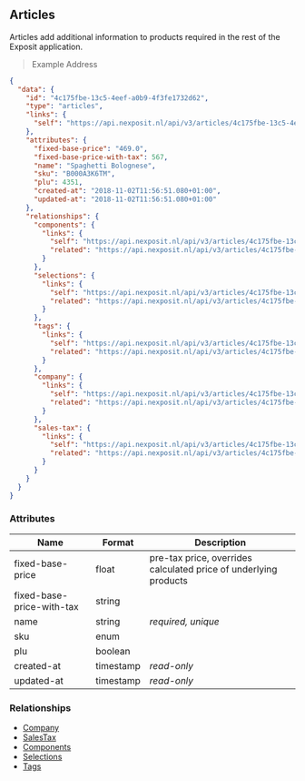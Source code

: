 ## Articles

Articles add additional information to products required in the rest of the Exposit application.

> Example Address

```json
{
  "data": {
    "id": "4c175fbe-13c5-4eef-a0b9-4f3fe1732d62",
    "type": "articles",
    "links": {
      "self": "https://api.nexposit.nl/api/v3/articles/4c175fbe-13c5-4eef-a0b9-4f3fe1732d62"
    },
    "attributes": {
      "fixed-base-price": "469.0",
      "fixed-base-price-with-tax": 567,
      "name": "Spaghetti Bolognese",
      "sku": "B000A3K6TM",
      "plu": 4351,
      "created-at": "2018-11-02T11:56:51.080+01:00",
      "updated-at": "2018-11-02T11:56:51.080+01:00"
    },
    "relationships": {
      "components": {
        "links": {
          "self": "https://api.nexposit.nl/api/v3/articles/4c175fbe-13c5-4eef-a0b9-4f3fe1732d62/relationships/components",
          "related": "https://api.nexposit.nl/api/v3/articles/4c175fbe-13c5-4eef-a0b9-4f3fe1732d62/components"
        }
      },
      "selections": {
        "links": {
          "self": "https://api.nexposit.nl/api/v3/articles/4c175fbe-13c5-4eef-a0b9-4f3fe1732d62/relationships/selections",
          "related": "https://api.nexposit.nl/api/v3/articles/4c175fbe-13c5-4eef-a0b9-4f3fe1732d62/selections"
        }
      },
      "tags": {
        "links": {
          "self": "https://api.nexposit.nl/api/v3/articles/4c175fbe-13c5-4eef-a0b9-4f3fe1732d62/relationships/tags",
          "related": "https://api.nexposit.nl/api/v3/articles/4c175fbe-13c5-4eef-a0b9-4f3fe1732d62/tags"
        }
      },
      "company": {
        "links": {
          "self": "https://api.nexposit.nl/api/v3/articles/4c175fbe-13c5-4eef-a0b9-4f3fe1732d62/relationships/company",
          "related": "https://api.nexposit.nl/api/v3/articles/4c175fbe-13c5-4eef-a0b9-4f3fe1732d62/company"
        }
      },
      "sales-tax": {
        "links": {
          "self": "https://api.nexposit.nl/api/v3/articles/4c175fbe-13c5-4eef-a0b9-4f3fe1732d62/relationships/sales-tax",
          "related": "https://api.nexposit.nl/api/v3/articles/4c175fbe-13c5-4eef-a0b9-4f3fe1732d62/sales-tax"
        }
      }
    }
  }
}
```

### Attributes

| Name                        | Format    |  Description        |
| --------------------------- | --------- | ------------------- |
| fixed-base-price            | float     |  pre-tax price, overrides calculated price of underlying products
| fixed-base-price-with-tax   | string    |
| name                        | string    | *required, unique*
| sku                         | enum      |
| plu                         | boolean   |
| created-at                  | timestamp | *read-only*
| updated-at                  | timestamp | *read-only*

### Relationships

* [Company](#companies)
* [SalesTax](#salestaxes)
* [Components](#components)
* [Selections](#selections)
* [Tags](#tags)
